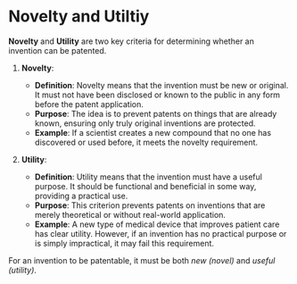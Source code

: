 # Novelty and Utiltiy
**Novelty** and **Utility** are two key criteria for determining whether an invention can be patented.

1. **Novelty**:
   - **Definition**: Novelty means that the invention must be new or original. It must not have been disclosed or known to the public in any form before the patent application.
   - **Purpose**: The idea is to prevent patents on things that are already known, ensuring only truly original inventions are protected.
   - **Example**: If a scientist creates a new compound that no one has discovered or used before, it meets the novelty requirement.

2. **Utility**:
   - **Definition**: Utility means that the invention must have a useful purpose. It should be functional and beneficial in some way, providing a practical use.
   - **Purpose**: This criterion prevents patents on inventions that are merely theoretical or without real-world application.
   - **Example**: A new type of medical device that improves patient care has clear utility. However, if an invention has no practical purpose or is simply impractical, it may fail this requirement.

For an invention to be patentable, it must be both *new (novel)* and *useful (utility)*.